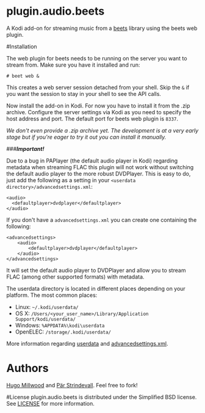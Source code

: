 # plugin.audio.beets
A Kodi add-on for streaming music from a [beets](https://github.com/sampsyo/beets) library using the beets web plugin.

#Installation

The web plugin for beets needs to be running on the server you want to stream from. Make sure you have it installed and run:

	# beet web &

This creates a web server session detached from your shell. Skip the ``&`` if you want the session to stay in your shell to see the API calls.

Now install the add-on in Kodi. For now you have to install it from the .zip archive. Configure the server settings via Kodi as you need to specify the host address and port. The default port for beets web plugin is ``8337``.

*We don't even provide a .zip archive yet. The development is at a very early stage but if you're eager to try it out you can install it manually.*

###**_Important!_**

Due to a bug in PAPlayer (the default audio player in Kodi) regarding metadata when streaming FLAC this plugin will not work without switching the default audio player to the more robust DVDPlayer. This is easy to do, just add the following as a setting in your ``<userdata directory>/advancedsettings.xml``:

	<audio>
	  <defaultplayer>dvdplayer</defaultplayer>
	</audio>

If you don't have a ``advancedsettings.xml`` you can create one containing the following:

	<advancedsettings>
    	<audio>
	  		<defaultplayer>dvdplayer</defaultplayer>
		</audio>
	</advancedsettings>
	
It will set the default audio player to DVDPlayer and allow you to stream FLAC (among other supported formats) with metadata.

The userdata directory is located in different places depending on your platform. The most common places:

- Linux: ``~/.kodi/userdata/``
- OS X: ``/Users/<your_user_name>/Library/Application Support/kodi/userdata/``
- Windows: ``%APPDATA%\kodi\userdata``
- OpenELEC: ``/storage/.kodi/userdata/`` 

More information regarding [userdata](http://kodi.wiki/view/Userdata) and [advancedsettings.xml](http://kodi.wiki/view/Advancedsettings.xml).

# Authors
[Hugo Millwood](https://github.com/HugoMillwood) and [Pär Strindevall](https://github.com/parski). Feel free to fork!

#License
plugin.audio.beets is distributed under the Simplified BSD license. See [LICENSE](https://github.com/HugoMillwood/plugin.audio.beets/blob/master/LICENSE) for more information.
